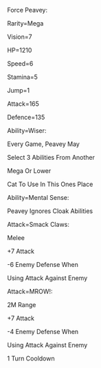 Force Peavey:

Rarity=Mega

Vision=7

HP=1210

Speed=6

Stamina=5

Jump=1

Attack=165

Defence=135

Ability=Wiser:

Every Game, Peavey May

Select 3 Abilities From Another

Mega Or Lower

Cat To Use In This Ones Place

Ability=Mental Sense:

Peavey Ignores Cloak Abilities

Attack=Smack Claws:

Melee

+7 Attack

-6 Enemy Defense When

Using Attack Against Enemy

Attack=MROW!:

2M Range

+7 Attack

-4 Enemy Defense When

Using Attack Against Enemy

1 Turn Cooldown
